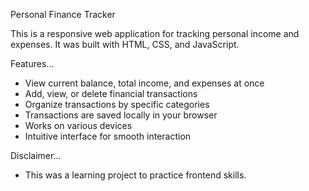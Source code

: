 
Personal Finance Tracker 

This is a responsive web application for tracking personal income and expenses. It was built with HTML, CSS, and JavaScript.

Features...
* View current balance, total income, and expenses at once
* Add, view, or delete financial transactions
* Organize transactions by specific categories
* Transactions are saved locally in your browser
* Works on various devices
* Intuitive interface for smooth interaction

Disclaimer...
* This was a learning project to practice frontend skills.

